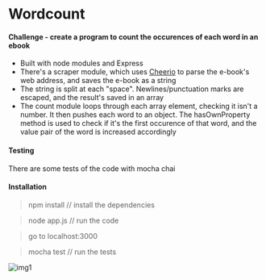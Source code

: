 Wordcount
=================

#### Challenge - create a program to count the occurences of each word in an ebook

* Built with node modules and Express
* There's a scraper module, which uses [Cheerio](https://www.npmjs.com/package/cheerio) to parse the e-book's web address, and saves the e-book as a string
* The string is split at each "space". Newlines/punctuation marks are escaped, and the result's saved in an array
* The count module loops through each array element, checking it isn't a number. It then pushes each word to an object. The hasOwnProperty method is used to check if it's the first occurence of that word, and the value pair of the word is increased accordingly

#### Testing

There are some tests of the code with mocha chai

#### Installation

> npm install // install the dependencies

> node app.js // run the code

> go to localhost:3000

> mocha test // run the tests

![img1]

[img1]: https://github.com/ckpantelides/wordcount/blob/master/counter.PNG

